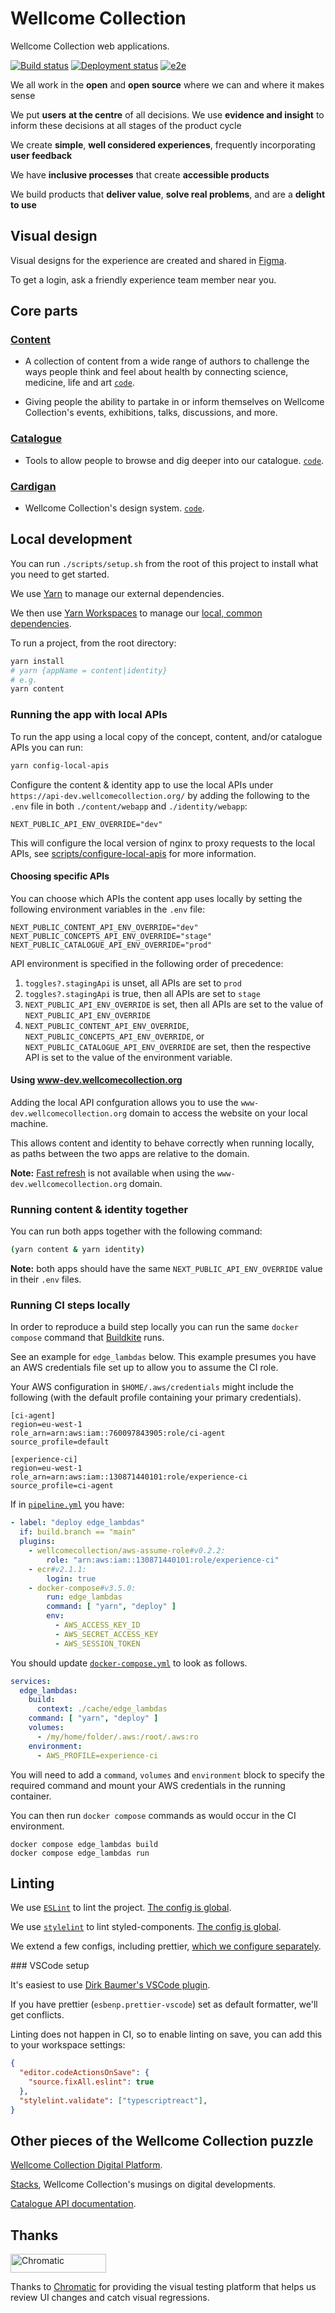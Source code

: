 # Wellcome Collection

Wellcome Collection web applications.

[![Build status](https://badge.buildkite.com/0ca819db1215b66ecb17019d8ee5331d8e537094d051141219.svg?branch=main)](https://buildkite.com/wellcomecollection/experience) [![Deployment status](https://img.shields.io/buildkite/35f01a7d794772ab5d19c8cb992751d18a87b54d8e6feb3ca4/main.svg?label=deployment)](https://buildkite.com/wellcomecollection/experience-deployment) [![e2e](https://img.shields.io/buildkite/cbb157a7255a4022f64a56252b99b0ebca088fb2eded1489be/main.svg?label=e2e%20tests)](https://buildkite.com/wellcomecollection/experience-e2e)

We all work in the **open** and **open source** where we can and where it makes sense

We put **users** **at the centre** of all decisions. We use **evidence and insight** to inform these decisions at all stages of the product cycle

We create **simple**, **well considered experiences**, frequently incorporating **user feedback**

We have **inclusive processes** that create **accessible products**

We build products that **deliver value**, **solve real problems**, and are a **delight to use**

## Visual design

Visual designs for the experience are created and shared in [Figma](https://figma.com).

To get a login, ask a friendly experience team member near you.

## Core parts

### [Content](https://wellcomecollection.org/stories)

- A collection of content from a wide range of authors to challenge the
  ways people think and feel about health by connecting science, medicine,
  life and art [`code`](./content).

- Giving people the ability to partake in or inform themselves on
  Wellcome Collection's events, exhibitions, talks,
  discussions, and more.

### [Catalogue](https://wellcomecollection.org/works)

- Tools to allow people to browse and dig deeper into our catalogue.
  [`code`](./content).

### [Cardigan](https://cardigan.wellcomecollection.org)

- Wellcome Collection's design system. [`code`](./cardigan).

## Local development

You can run `./scripts/setup.sh` from the root of this project to install what you need to get started.

We use [Yarn](https://yarnpkg.com/lang/en/) to manage our external dependencies.

We then use [Yarn Workspaces](https://yarnpkg.com/lang/en/docs/workspaces/) to manage our [local, common dependencies](https://github.com/wellcomecollection/wellcomecollection.org/tree/main/common).

To run a project, from the root directory:
```bash
yarn install
# yarn {appName = content|identity}
# e.g.
yarn content
```
### Running the app with local APIs

To run the app using a local copy of the concept, content, and/or catalogue APIs you can run:

```bash
yarn config-local-apis
```

Configure the content & identity app to use the local APIs under `https://api-dev.wellcomecollection.org/`
by adding the following to the `.env` file in both `./content/webapp` and `./identity/webapp`:

```
NEXT_PUBLIC_API_ENV_OVERRIDE="dev"
```

This will configure the local version of nginx to proxy requests to the local APIs, 
see [scripts/configure-local-apis](./scripts/configure-local-apis) for more information.


#### Choosing specific APIs

You can choose which APIs the content app uses locally by setting the following environment variables in the `.env` file:

```
NEXT_PUBLIC_CONTENT_API_ENV_OVERRIDE="dev"
NEXT_PUBLIC_CONCEPTS_API_ENV_OVERRIDE="stage"
NEXT_PUBLIC_CATALOGUE_API_ENV_OVERRIDE="prod"
```

API environment is specified in the following order of precedence:

1. `toggles?.stagingApi` is unset, all APIs are set to `prod`
1. `toggles?.stagingApi` is true, then all APIs are set to `stage`
1. `NEXT_PUBLIC_API_ENV_OVERRIDE` is set, then all APIs are set to the value of `NEXT_PUBLIC_API_ENV_OVERRIDE`
1. `NEXT_PUBLIC_CONTENT_API_ENV_OVERRIDE`, `NEXT_PUBLIC_CONCEPTS_API_ENV_OVERRIDE`, or `NEXT_PUBLIC_CATALOGUE_API_ENV_OVERRIDE` are set, then the respective API is set to the value of the environment variable.

#### Using www-dev.wellcomecollection.org

Adding the local API confguration allows you to use the `www-dev.wellcomecollection.org` domain to access the website on your local machine.

This allows content and identity to behave correctly when running locally, as paths between the two apps are relative to the domain.

**Note:** [Fast refresh](https://nextjs.org/docs/architecture/fast-refresh) is not available when using the `www-dev.wellcomecollection.org` domain.

### Running content & identity together

You can run both apps together with the following command:

```bash
(yarn content & yarn identity)
```

**Note:** both apps should have the same `NEXT_PUBLIC_API_ENV_OVERRIDE` value in their `.env` files.

### Running CI steps locally

In order to reproduce a build step locally you can run the same `docker compose` command that [Buildkite](https://buildkite.com/wellcomecollection/experience) runs.

See an example for `edge_lambdas` below. This example presumes you have an AWS credentials file set up to allow you to assume the CI role.

Your AWS configuration in `$HOME/.aws/credentials` might include the following (with the default profile containing your primary credentials).

```
[ci-agent]
region=eu-west-1
role_arn=arn:aws:iam::760097843905:role/ci-agent
source_profile=default

[experience-ci]
region=eu-west-1
role_arn=arn:aws:iam::130871440101:role/experience-ci
source_profile=ci-agent
```

If in [`pipeline.yml`](.buildkite/pipeline.yml) you have:

```yaml
- label: "deploy edge_lambdas"
  if: build.branch == "main"
  plugins:
    - wellcomecollection/aws-assume-role#v0.2.2:
        role: "arn:aws:iam::130871440101:role/experience-ci"
    - ecr#v2.1.1:
        login: true
    - docker-compose#v3.5.0:
        run: edge_lambdas
        command: [ "yarn", "deploy" ]
        env:
          - AWS_ACCESS_KEY_ID
          - AWS_SECRET_ACCESS_KEY
          - AWS_SESSION_TOKEN
```

You should update [`docker-compose.yml`](docker-compose.yml) to look as follows.

```yaml
services:
  edge_lambdas:
    build:
      context: ./cache/edge_lambdas
    command: [ "yarn", "deploy" ]
    volumes:
      - /my/home/folder/.aws:/root/.aws:ro
    environment:
      - AWS_PROFILE=experience-ci
```

You will need to add a `command`, `volumes` and `environment` block to specify the required command and mount your AWS credentials in the running container.

You can then run `docker compose` commands as would occur in the CI environment.

```shell script
docker compose edge_lambdas build
docker compose edge_lambdas run
```

## Linting

We use [`ESLint`](https://eslint.org/) to lint the project. [The config is global](./eslintrc.js).

We use [`stylelint`](https://stylelint.io/) to lint styled-components.  [The config is global](./.stylelintrc.js).

We extend a few configs, including prettier, [which we configure separately](./prettierrs.js).

### VSCode setup

It's easiest to use [Dirk Baumer's VSCode plugin](https://marketplace.visualstudio.com/items?itemName=dbaeumer.vscode-eslint).

If you have prettier (`esbenp.prettier-vscode`) set as default formatter, we'll get conflicts.

Linting does not happen in CI, so to enable linting on save, you can add this to your workspace settings:
```JSON
{
  "editor.codeActionsOnSave": {
    "source.fixAll.eslint": true
  },
  "stylelint.validate": ["typescriptreact"],
}
```

## Other pieces of the Wellcome Collection puzzle

[Wellcome Collection Digital Platform](https://github.com/wellcomecollection/platform).

[Stacks](https://stacks.wellcomecollection.org/), Wellcome Collection's musings on digital developments.

[Catalogue API documentation](https://developers.wellcomecollection.org).

## Thanks

<a href="https://www.chromatic.com/"><img src="https://user-images.githubusercontent.com/321738/84662277-e3db4f80-af1b-11ea-88f5-91d67a5e59f6.png" width="153" height="30" alt="Chromatic" /></a>

Thanks to [Chromatic](https://www.chromatic.com/) for providing the visual testing platform that helps us review UI changes and catch visual regressions.
